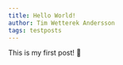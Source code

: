 ```yaml
---
title: Hello World!
author: Tim Wetterek Andersson
tags: testposts
---
```


This is my first post! :vulcan_salute:

